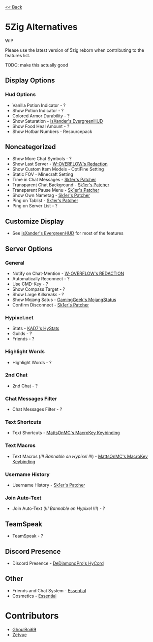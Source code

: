 [<< Back](README.md)

# 5Zig Alternatives

WIP

Please use the latest version of 5zig reborn when contributing to the features list.

TODO: make this actually good

## Display Options

### Hud Options

- Vanilla Potion Indicator - ?
- Show Potion Indicator - ?
- Colored Armor Durability - ?
- Show Saturation - [isXander's EvergreenHUD](https://modrinth.com/mod/evergreenhud/versions)
- Show Food Heal Amount - ?
- Show Hotbar Numbers - Resourcepack

## Noncategorized

- Show More Chat Symbols - ?
- Show Last Server - [W-OVERFLOW's Redaction](https://github.com/W-OVERFLOW/REDACTION/releases/latest)
- Show Custom Item Models - OptiFine Setting
- Static FOV - Minecraft Setting
- Time in Chat Messages - [Sk1er's Patcher](https://sk1er.club/mods/patcher)
- Transparent Chat Background - [Sk1er's Patcher](https://sk1er.club/mods/patcher)
- Transparent Pause Menu - [Sk1er's Patcher](https://sk1er.club/mods/patcher)
- Show Own Nametag - [Sk1er's Patcher](https://sk1er.club/mods/patcher)
- Ping on Tablist - [Sk1er's Patcher](https://sk1er.club/mods/patcher)
- Ping on Server List - ?

## Customize Display

- See [isXander's EvergreenHUD](https://modrinth.com/mod/evergreenhud/versions) for most of the features

## Server Options

### General

- Notify on Chat-Mention - [W-OVERFLOW's REDACTION](https://github.com/W-OVERFLOW/REDACTION/releases/latest)
- Automatically Reconnect - ?
- Use CMD-Key - ?
- Show Compass Target - ?
- Show Large Killsreaks - ?
- Show Mojang Satus - [GamingGeek's MojangStatus](https://github.com/GamingGeek/MojangStatus/releases/latest)
- Confirm Disconnect - [Sk1er's Patcher](https://sk1er.club/mods/patcher)

### Hypixel.net

- Stats - [KAD7's HyStats](https://www.mediafire.com/file/lkq447zc0yolem5/HyStats-v3.0_%25281.8.9%2529.jar/file)
- Guilds - ?
- Friends - ?

### Highlight Words

- Highlight Words - ?

### 2nd Chat

- 2nd Chat - ?

### Chat Messages Filter

- Chat Messages Filter - ?

### Text Shortcuts

- Text Shortcuts - [MattsOnMC's MacroKey Keybinding](https://www.curseforge.com/minecraft/mc-mods/macrokey-keybinding/files/all?filter-game-version=2020709689%3A5806)

### Text Macros

- Text Macros (*!!! Bannable on Hypixel !!!*) - [MattsOnMC's MacroKey Keybinding](https://www.curseforge.com/minecraft/mc-mods/macrokey-keybinding/files/all?filter-game-version=2020709689%3A5806)

### Username History

- Username History - [Sk1er's Patcher](https://sk1er.club/mods/patcher)

### Join Auto-Text

- Join Auto-Text (*!!! Bannable on Hypixel !!!*) - ?

## TeamSpeak

- TeamSpeak - ?

## Discord Presence

- Discord Presence - [DeDiamondPro's HyCord](https://github.com/DeDiamondPro/HyCord/releases/latest)

## Other

- Friends and Chat System - [Essential](https://essential.gg)
- Cosmetics - [Essential](https://essential.gg)

# Contributors

- [GhoulBoi69](https://github.com/GhoulBoii)
- [Zetvue](https://zetvue.carrd.co)
